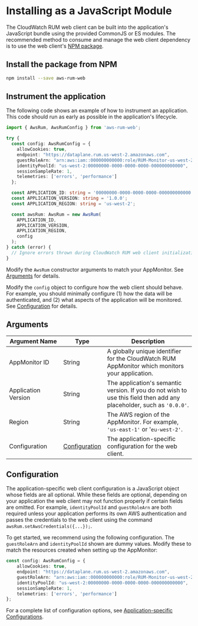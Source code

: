 # Installing as a JavaScript Module

The CloudWatch RUM web client can be built into the application's JavaScript
bundle using the provided CommonJS or ES modules. The recommended method to
consume and manage the web client dependency is to use the web client's [NPM
package](https://www.npmjs.com/package/aws-rum-web).

## Install the package from NPM

```bash
npm install --save aws-rum-web
```

## Instrument the application

The following code shows an example of how to instrument an application. This code should run as early as possible in the application's lifecycle.

```typescript
import { AwsRum, AwsRumConfig } from 'aws-rum-web';

try {
  const config: AwsRumConfig = {
    allowCookies: true,
    endpoint: "https://dataplane.rum.us-west-2.amazonaws.com",
    guestRoleArn: "arn:aws:iam::000000000000:role/RUM-Monitor-us-west-2-000000000000-00xx-Unauth",
    identityPoolId: "us-west-2:00000000-0000-0000-0000-000000000000",
    sessionSampleRate: 1,
    telemetries: ['errors', 'performance']
  };

  const APPLICATION_ID: string = '00000000-0000-0000-0000-000000000000';
  const APPLICATION_VERSION: string = '1.0.0';
  const APPLICATION_REGION: string = 'us-west-2';

  const awsRum: AwsRum = new AwsRum(
    APPLICATION_ID,
    APPLICATION_VERSION,
    APPLICATION_REGION,
    config
  );
} catch (error) {
  // Ignore errors thrown during CloudWatch RUM web client initialization
}
```

Modify the `AwsRum` constructor arguments to match your AppMonitor. See [Arguments](#arguments) for details.

Modify the `config` object to configure how the web client should behave. For
example, you should minimally configure (1) how the data will be authenticated,
and (2) what aspects of the application will be monitored. See
[Configuration](#configuration) for details.

## Arguments

| Argument&nbsp;Name | Type | Description |
| --- | --- | --- |
| AppMonitor ID | String | A globally unique identifier for the CloudWatch RUM AppMonitor which monitors your application. |
| Application Version | String | The application's semantic version. If you do not wish to use this field then add any placeholder, such as `'0.0.0'`. |
| Region | String | The AWS region of the AppMonitor. For example, `'us-east-1'` or '`eu-west-2'`. |
| Configuration | [Configuration](#configuration) | The application-specific configuration for the web client. |

## Configuration

The application-specific web client configuration is a JavaScript object whose fields are all optional. While these fields are optional, depending on your application the web client may not function properly if certain fields are omitted. For example, `identityPoolId` and `guestRoleArn` are both required unless your application performs its own AWS authentication and passes the credentials to the web client using the command `awsRum.setAwsCredentials({...});`.

To get started, we recommend using the following configuration. The
`guestRoleArn` and `identityPoolId` shown are dummy values. Modify these to
match the resources created when setting up the AppMonitor:

```typescript
const config: AwsRumConfig = {
    allowCookies: true,
    endpoint: "https://dataplane.rum.us-west-2.amazonaws.com",
    guestRoleArn: "arn:aws:iam::000000000000:role/RUM-Monitor-us-west-2-000000000000-00xx-Unauth",
    identityPoolId: "us-west-2:00000000-0000-0000-0000-000000000000",
    sessionSampleRate: 1,
    telemetries: ['errors', 'performance']
};
```

For a complete list of configuration options, see [Application-specific Configurations](docs/configuration.md).
